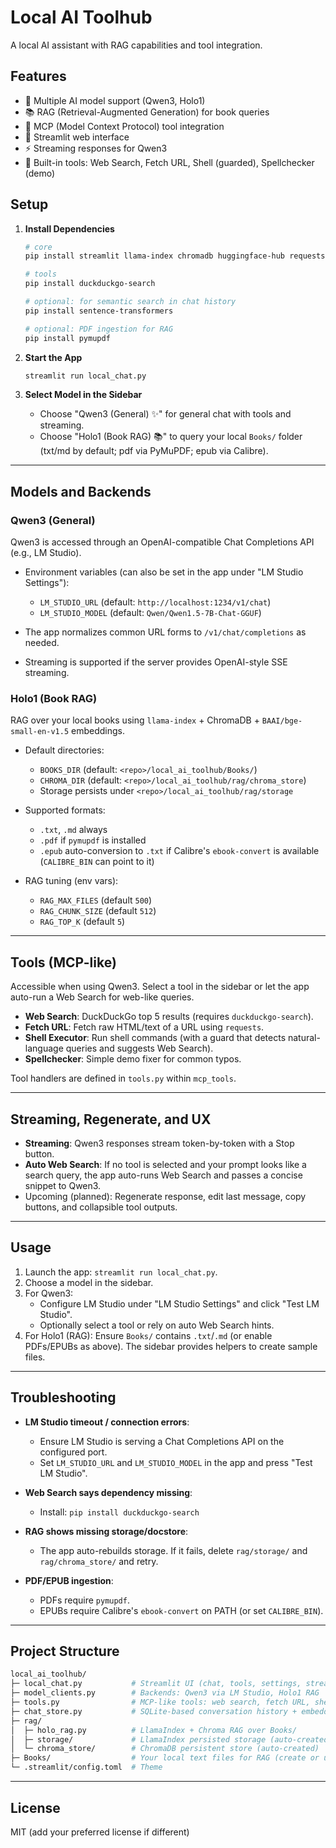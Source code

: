 # Local AI Toolhub

A local AI assistant with RAG capabilities and tool integration.

## Features

- 🤖 Multiple AI model support (Qwen3, Holo1)
- 📚 RAG (Retrieval-Augmented Generation) for book queries
- 🔧 MCP (Model Context Protocol) tool integration
- 💬 Streamlit web interface
- ⚡ Streaming responses for Qwen3
- 🔎 Built-in tools: Web Search, Fetch URL, Shell (guarded), Spellchecker (demo)

## Setup

1. **Install Dependencies**
   ```bash
   # core
   pip install streamlit llama-index chromadb huggingface-hub requests

   # tools
   pip install duckduckgo-search

   # optional: for semantic search in chat history
   pip install sentence-transformers

   # optional: PDF ingestion for RAG
   pip install pymupdf
   ```

2. **Start the App**
   ```bash
   streamlit run local_chat.py
   ```

3. **Select Model in the Sidebar**
   - Choose "Qwen3 (General) ✨" for general chat with tools and streaming.
   - Choose "Holo1 (Book RAG) 📚" to query your local `Books/` folder (txt/md by default; pdf via PyMuPDF; epub via Calibre).

---

## Models and Backends

### Qwen3 (General)
Qwen3 is accessed through an OpenAI-compatible Chat Completions API (e.g., LM Studio).

- Environment variables (can also be set in the app under "LM Studio Settings"):
  - `LM_STUDIO_URL` (default: `http://localhost:1234/v1/chat`)
  - `LM_STUDIO_MODEL` (default: `Qwen/Qwen1.5-7B-Chat-GGUF`)

- The app normalizes common URL forms to `/v1/chat/completions` as needed.
- Streaming is supported if the server provides OpenAI-style SSE streaming.

### Holo1 (Book RAG)
RAG over your local books using `llama-index` + ChromaDB + `BAAI/bge-small-en-v1.5` embeddings.

- Default directories:
  - `BOOKS_DIR` (default: `<repo>/local_ai_toolhub/Books/`)
  - `CHROMA_DIR` (default: `<repo>/local_ai_toolhub/rag/chroma_store`)
  - Storage persists under `<repo>/local_ai_toolhub/rag/storage`

- Supported formats:
  - `.txt`, `.md` always
  - `.pdf` if `pymupdf` is installed
  - `.epub` auto-conversion to `.txt` if Calibre's `ebook-convert` is available (`CALIBRE_BIN` can point to it)

- RAG tuning (env vars):
  - `RAG_MAX_FILES` (default `500`)
  - `RAG_CHUNK_SIZE` (default `512`)
  - `RAG_TOP_K` (default `5`)

---

## Tools (MCP-like)
Accessible when using Qwen3. Select a tool in the sidebar or let the app auto-run a Web Search for web-like queries.

- **Web Search**: DuckDuckGo top 5 results (requires `duckduckgo-search`).
- **Fetch URL**: Fetch raw HTML/text of a URL using `requests`.
- **Shell Executor**: Run shell commands (with a guard that detects natural-language queries and suggests Web Search).
- **Spellchecker**: Simple demo fixer for common typos.

Tool handlers are defined in `tools.py` within `mcp_tools`.

---

## Streaming, Regenerate, and UX

- **Streaming**: Qwen3 responses stream token-by-token with a Stop button.
- **Auto Web Search**: If no tool is selected and your prompt looks like a search query, the app auto-runs Web Search and passes a concise snippet to Qwen3.
- Upcoming (planned): Regenerate response, edit last message, copy buttons, and collapsible tool outputs.

---

## Usage

1. Launch the app: `streamlit run local_chat.py`.
2. Choose a model in the sidebar.
3. For Qwen3:
   - Configure LM Studio under "LM Studio Settings" and click "Test LM Studio".
   - Optionally select a tool or rely on auto Web Search hints.
4. For Holo1 (RAG): Ensure `Books/` contains `.txt`/`.md` (or enable PDFs/EPUBs as above). The sidebar provides helpers to create sample files.

---

## Troubleshooting

- **LM Studio timeout / connection errors**:
  - Ensure LM Studio is serving a Chat Completions API on the configured port.
  - Set `LM_STUDIO_URL` and `LM_STUDIO_MODEL` in the app and press "Test LM Studio".

- **Web Search says dependency missing**:
  - Install: `pip install duckduckgo-search`

- **RAG shows missing storage/docstore**:
  - The app auto-rebuilds storage. If it fails, delete `rag/storage/` and `rag/chroma_store/` and retry.

- **PDF/EPUB ingestion**:
  - PDFs require `pymupdf`.
  - EPUBs require Calibre's `ebook-convert` on PATH (or set `CALIBRE_BIN`).

---

## Project Structure

```bash
local_ai_toolhub/
├─ local_chat.py           # Streamlit UI (chat, tools, settings, streaming)
├─ model_clients.py        # Backends: Qwen3 via LM Studio, Holo1 RAG
├─ tools.py                # MCP-like tools: web search, fetch URL, shell, spellchecker
├─ chat_store.py           # SQLite-based conversation history + embeddings
├─ rag/
│  ├─ holo_rag.py          # LlamaIndex + Chroma RAG over Books/
│  ├─ storage/             # LlamaIndex persisted storage (auto-created)
│  └─ chroma_store/        # ChromaDB persistent store (auto-created)
├─ Books/                  # Your local text files for RAG (create or use UI helpers)
└─ .streamlit/config.toml  # Theme
```

---

## License

MIT (add your preferred license if different)
